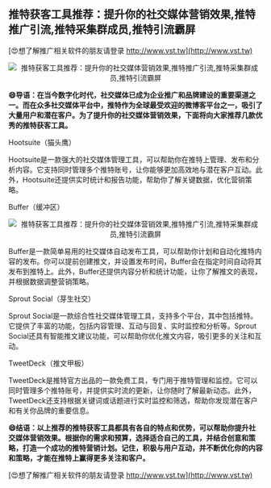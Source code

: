 ## **推特获客工具推荐：提升你的社交媒体营销效果,推特推广引流,推特采集群成员,推特引流霸屏**

[😍想了解推广相关软件的朋友请登录 http://www.vst.tw](http://www.vst.tw)

 <center><img src="https://vst.tw/MP4/tuiguang/png/6.png" alt="推特获客工具推荐：提升你的社交媒体营销效果,推特推广引流,推特采集群成员,推特引流霸屏"></center>

**😄导语：在当今数字化时代，社交媒体已成为企业推广和品牌建设的重要渠道之一。而在众多社交媒体平台中，推特作为全球最受欢迎的微博客平台之一，吸引了大量用户和潜在客户。为了提升你的社交媒体营销效果，下面将向大家推荐几款优秀的推特获客工具。**

Hootsuite（猫头鹰）

Hootsuite是一款强大的社交媒体管理工具，可以帮助你在推特上管理、发布和分析内容。它支持同时管理多个推特账号，让你能够更加高效地与潜在客户互动。此外，Hootsuite还提供实时统计和报告功能，帮助你了解关键数据，优化营销策略。

Buffer（缓冲区）

 <center><img src="https://vst.tw/MP4/tuiguang/png/2.png" alt="推特获客工具推荐：提升你的社交媒体营销效果,推特推广引流,推特采集群成员,推特引流霸屏"></center>

Buffer是一款简单易用的社交媒体自动发布工具，可以帮助你计划和自动化推特内容的发布。你可以提前创建推文，并设置发布时间，Buffer会在指定时间自动将其发布到推特上。此外，Buffer还提供内容分析和统计功能，让你了解推文的表现，并根据数据调整营销策略。

Sprout Social（芽生社交）

Sprout Social是一款综合性社交媒体管理工具，支持多个平台，其中包括推特。它提供了丰富的功能，包括内容管理、互动与回复、实时监控和分析等。Sprout Social还具有智能推文建议功能，可以帮助你优化推文内容，吸引更多的关注和互动。

TweetDeck（推文甲板）

TweetDeck是推特官方出品的一款免费工具，专门用于推特管理和监控。它可以同时管理多个推特账号，并提供实时流的更新，让你随时了解最新动态。此外，TweetDeck还支持根据关键词或话题进行实时监控和筛选，帮助你发现潜在客户和有关你品牌的重要信息。

**😄结语：以上推荐的推特获客工具都具有各自的特点和优势，可以帮助你提升社交媒体营销效果。根据你的需求和预算，选择适合自己的工具，并结合创意和策略，打造一个成功的推特营销计划。记住，积极与用户互动，并不断优化你的内容和策略，才能在推特上赢得更多关注和客户。**

[😍想了解推广相关软件的朋友请登录 http://www.vst.tw](http://www.vst.tw)



